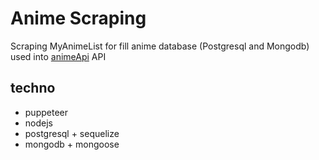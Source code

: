 # Anime Scraping

Scraping MyAnimeList for fill anime database (Postgresql and Mongodb) used into [animeApi](https://github.com/yatoogamii/animeApi) API

## techno

- puppeteer
- nodejs
- postgresql + sequelize
- mongodb + mongoose
